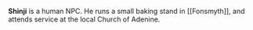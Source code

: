**Shinji** is a human NPC. He runs a small baking stand in [[Fonsmyth]], and attends service at the local Church of Adenine.
